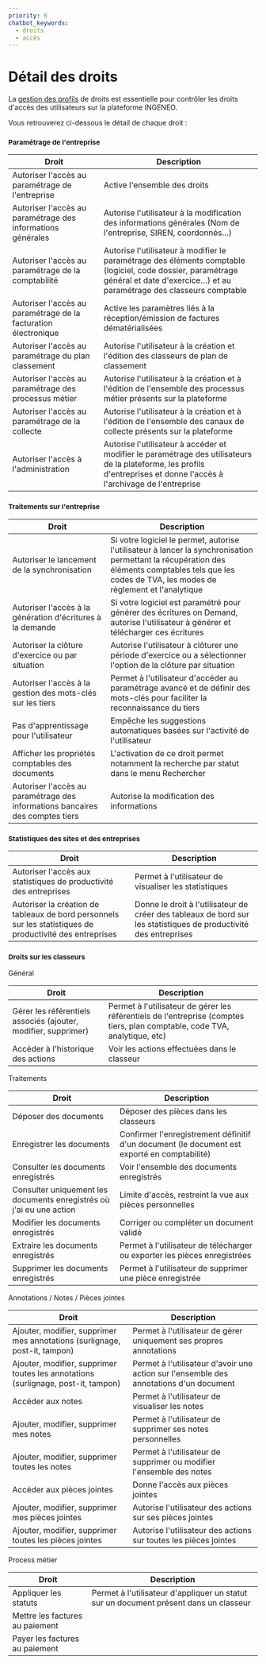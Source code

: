 ```yaml
---
priority: 6
chatbot_keywords: 
  - droits
  - accès
---
```


# Détail des droits

La [gestion des profils](gerer-les-profils-de-droits.md) de droits est essentielle pour contrôler les droits d'accès des utilisateurs sur la plateforme INGENEO.

Vous retrouverez ci-dessous le détail de chaque droit :

### <sup>Paramétrage de l'entreprise</sup>

| Droit                                                           | Description                                                                                                                                                                         |
| --------------------------------------------------------------- | ----------------------------------------------------------------------------------------------------------------------------------------------------------------------------------- |
| Autoriser l'accès au paramétrage de l'entreprise                | Active l'ensemble des droits                                                                                                                                                        |
| Autoriser l'accès au paramétrage des informations générales     | Autorise l'utilisateur à la modification des informations générales (Nom de l'entreprise, SIREN, coordonnés…)                                                                       |
| Autoriser l'accès au paramétrage de la comptabilité             | Autorise l'utilisateur à modifier le paramétrage des éléments comptable (logiciel, code dossier, paramétrage général et date d'exercice…) et au paramétrage des classeurs comptable |
| Autoriser l'accès au paramétrage de la facturation électronique | Active les paramètres liés à la réception/émission de factures dématérialisées                                                                                                      |
| Autoriser l'accès au paramétrage du plan classement             | Autorise l'utilisateur à la création et l'édition des classeurs de plan de classement                                                                                               |
| Autoriser l'accès au paramétrage des processus métier           | Autorise l'utilisateur à la création et à l'édition de l'ensemble des processus métier présents sur la plateforme                                                                   |
| Autoriser l'accès au paramétrage de la collecte                 | Autorise l'utilisateur à la création et à l'édition de l'ensemble des canaux de collecte présents sur la plateforme                                                                 |
| Autoriser l'accès à l'administration                            | Autorise l'utilisateur à accéder et modifier le paramétrage des utilisateurs de la plateforme, les profils d'entreprises et donne l'accès à l'archivage de l'entreprise             |

### <sup>Traitements sur l'entreprise</sup>

| Droit                                                                         | Description                                                                                                                                                                                          |
| ----------------------------------------------------------------------------- | ---------------------------------------------------------------------------------------------------------------------------------------------------------------------------------------------------- |
| Autoriser le lancement de la synchronisation                                  | Si votre logiciel le permet, autorise l'utilisateur à lancer la synchronisation permettant la récupération des éléments comptables tels que les codes de TVA, les modes de règlement et l'analytique |
| Autoriser l'accès à la génération d'écritures à la demande                    | Si votre logiciel est paramétré pour générer des écritures on Demand, autorise l'utilisateur à générer et télécharger ces écritures                                                                  |
| Autoriser la clôture d'exercice ou par situation                              | Autorise l'utilisateur à clôturer une période d'exercice ou a sélectionner l'option de la clôture par situation                                                                                      |
| Autoriser l'accès à la gestion des mots-clés sur les tiers                    | Permet à l'utilisateur d'accéder au paramétrage avancé et de définir des mots-clés pour faciliter la reconnaissance du tiers                                                                         |
| Pas d'apprentissage pour l'utilisateur                                        | Empêche les suggestions automatiques basées sur l'activité de l'utilisateur                                                                                                                          |
| Afficher les propriétés comptables des documents                              | L'activation de ce droit permet notamment la recherche par statut dans le menu Rechercher                                                                                                            |
| Autoriser l'accès au paramétrage des informations bancaires des comptes tiers | Autorise la modification des informations                                                                                                                                                            |

### <sup>Statistiques des sites et des entreprises</sup>

| Droit                                                                                                     | Description                                                                                                       |
| --------------------------------------------------------------------------------------------------------- | ----------------------------------------------------------------------------------------------------------------- |
| Autoriser l'accès aux statistiques de productivité des entreprises                                        | Permet à l'utilisateur de visualiser les statistiques                                                             |
| Autoriser la création de tableaux de bord personnels sur les statistiques de productivité des entreprises | Donne le droit à l'utilisateur de créer des tableaux de bord sur les statistiques de productivité des entreprises |

### <sup>Droits sur les classeurs</sup>

Général

| Droit                                                          | Description                                                                                                                 |
| -------------------------------------------------------------- | --------------------------------------------------------------------------------------------------------------------------- |
| Gérer les référentiels associés (ajouter, modifier, supprimer) | Permet à l'utilisateur de gérer les référentiels de l'entreprise (comptes tiers, plan comptable, code TVA, analytique, etc) |
| Accéder à l'historique des actions                             | Voir les actions effectuées dans le classeur                                                                                |

Traitements

| Droit                                                                | Description                                                                                  |
| -------------------------------------------------------------------- | -------------------------------------------------------------------------------------------- |
| Déposer des documents                                                | Déposer des pièces dans les classeurs                                                        |
| Enregistrer les documents                                            | Confirmer l'enregistrement définitif d'un document (le document est exporté en comptabilité) |
| Consulter les documents enregistrés                                  | Voir l'ensemble des documents enregistrés                                                    |
| Consulter uniquement les documents enregistrés où j'ai eu une action | Limite d'accès, restreint la vue aux pièces personnelles                                     |
| Modifier les documents enregistrés                                   | Corriger ou compléter un document validé                                                     |
| Extraire les documents enregistrés                                   | Permet à l'utilisateur de télécharger ou exporter les pièces enregistrées                    |
| Supprimer les documents enregistrés                                  | Permet à l'utilisateur de supprimer une pièce enregistrée                                    |

Annotations / Notes / Pièces jointes

| Droit                                                                             | Description                                                                            |
| --------------------------------------------------------------------------------- | -------------------------------------------------------------------------------------- |
| Ajouter, modifier, supprimer mes annotations (surlignage, post-it, tampon)        | Permet à l'utilisateur de gérer uniquement ses propres annotations                     |
| Ajouter, modifier, supprimer toutes les annotations (surlignage, post-it, tampon) | Permet à l'utilisateur d'avoir une action sur l'ensemble des annotations d'un document |
| Accéder aux notes                                                                 | Permet à l'utilisateur de visualiser les notes                                         |
| Ajouter, modifier, supprimer mes notes                                            | Permet à l'utilisateur de supprimer ses notes personnelles                             |
| Ajouter, modifier, supprimer toutes les notes                                     | Permet à l'utilisateur de supprimer ou modifier l'ensemble des notes                   |
| Accéder aux pièces jointes                                                        | Donne l'accès aux pièces jointes                                                       |
| Ajouter, modifier, supprimer mes pièces jointes                                   | Autorise l'utilisateur des actions sur ses pièces jointes                              |
| Ajouter, modifier, supprimer toutes les pièces jointes                            | Autorise l'utilisateur des actions sur toutes les pièces jointes                       |

Process métier

| Droit                           | Description                                                                           |
| ------------------------------- | ------------------------------------------------------------------------------------- |
| Appliquer les statuts           | Permet à l'utilisateur d'appliquer un statut sur un document présent dans un classeur |
| Mettre les factures au paiement |                                                                                       |
| Payer les factures au paiement  |                                                                                       |
